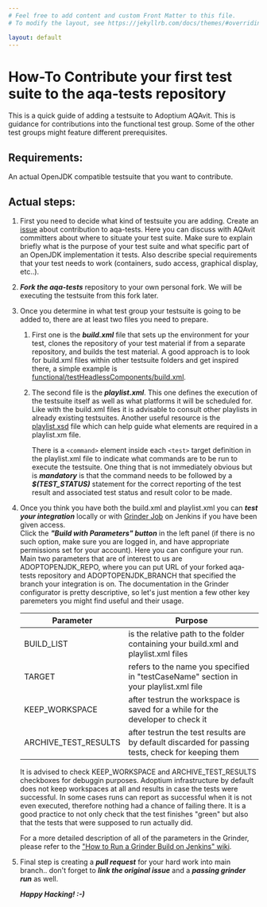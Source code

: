 ```yaml
---
# Feel free to add content and custom Front Matter to this file.
# To modify the layout, see https://jekyllrb.com/docs/themes/#overriding-theme-defaults

layout: default
---
```


# How-To Contribute your first test suite to the aqa-tests repository

This is a quick guide of adding a testsuite to Adoptium AQAvit. This is guidance for contributions into the functional test group.  Some of the other test groups might feature different prerequisites.

## Requirements:

An actual OpenJDK compatible testsuite that you want to contribute.

## Actual steps:

1. First you need to decide what kind of testsuite you are adding. Create an [issue](https://github.com/adoptium/aqa-tests/issues) about contribution to aqa-tests.  Here you can discuss with AQAvit committers about where to situate your test suite. Make sure to explain briefly what is the purpose of your test suite and what specific part of an OpenJDK implementation it tests. Also describe special requirements that your test needs to work (containers, sudo access, graphical display, etc..).

2. ***Fork the aqa-tests*** repository to your own personal fork. We will be executing the testsuite from this fork later.

3. Once you determine in what test group your testsuite is going to be added to, there are at least two files you need to prepare.

    1. First one is the ***build.xml*** file that sets up the environment for your test, clones the repository of your test material if from a separate repository, and builds the test material. A good approach is to look for build.xml files within other testsuite folders and get inspired there, a simple example is [functional/testHeadlessComponents/build.xml](https://github.com/adoptium/aqa-tests/blob/master/functional/testHeadlessComponents/build.xml).
   
    2. The second file is the ***playlist.xml***. This one defines the execution of the testsuite itself as well as what platforms it will be scheduled for. Like with the build.xml files it is advisable to consult other playlists in already existing testsuites.  Another useful resource is the [playlist.xsd](https://github.com/adoptium/TKG/blob/master/resources/playlist.xsd) file which can help guide what elements are required in a playlist.xm file.

       There is a `<command>` element inside each `<test>` target definition in the playlist.xml file to indicate what commands are to be run to execute the testsuite.  One thing that is not immediately obvious but is ***mandatory*** is that the command needs to be followed by a ***$(TEST_STATUS)*** statement for the correct reporting of the test result and associated test status and result color to be made.

4. Once you think you have both the build.xml and playlist.xml you can ***test your integration*** locally or with [Grinder Job](https://ci.adoptium.net/view/Test_grinder/job/Grinder/) on Jenkins if you have been given access.  
Click the ***"Build with Parameters" button*** in the left panel (if there is no such option, make sure you are logged in, and have appropriate permissions set for your account).
Here you can configure your run. Main two parameters that are of interest to us are ADOPTOPENJDK_REPO, where you can put URL of your forked aqa-tests repository and ADOPTOPENJDK_BRANCH that specified the branch your integration is on.
The documentation in the Grinder configurator is pretty descriptive, so let's just mention a few other key paremeters you might find useful and their usage.

   | Parameter | Purpose |
   | --- | --- |
   | BUILD_LIST | is the relative path to the folder containing your build.xml and playlist.xml files |
   | TARGET | refers to the name you specified in "testCaseName" section in your playlist.xml file |
   | KEEP_WORKSPACE | after testrun the workspace is saved for a while for the developer to check it |
   | ARCHIVE_TEST_RESULTS | after testrun the test results are by default discarded for passing tests, check for keeping them |

   It is advised to check KEEP_WORKSPACE and ARCHIVE_TEST_RESULTS checkboxes for debuggin purposes. Adoptium infrastructure by default does not keep workspaces at all and results in case the tests were         successful. In some cases runs can report as successful when it is not even executed, therefore nothing had a chance of failing there. It is a good practice to not only check that the test finishes         "green" but also that the tests that were supposed to run actually did.

   For a more detailed description of all of the parameters in the Grinder, please refer to the ["How to Run a Grinder Build on Jenkins" wiki](https://github.com/adoptium/aqa-tests/wiki/How-to-Run-a-Grinder-Build-on-Jenkins).

5. Final step is creating a ***pull request*** for your hard work into main branch.. don't forget to ***link the original issue*** and a ***passing grinder run*** as well.

   ***Happy Hacking! :-)***
